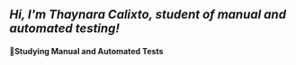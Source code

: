 ## *Hi, I'm Thaynara Calixto, student of manual and automated testing!*

<div>
<h4> 
🌱Studying Manual and Automated Tests
</h4>
</div>
<div>
<a href="[![Readme Card](https://github-readme-stats.vercel.app/api/pin/?username=thaynaracalixtoa&repo=github-readme-stats)](https://github.com/thaynaracalixto/github-readme-stats)">
</div>
<div>
<a href="[![Top Langs](https://github-readme-stats.vercel.app/api/top-langs/?username=thaynaracalixto&layout=compact)](https://github.com/thaynaracalixto/github-readme-stats)">
</div>
